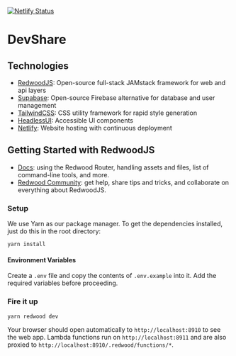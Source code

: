 [![Netlify Status](https://api.netlify.com/api/v1/badges/452c6634-d643-4dce-8725-d748a6580cd4/deploy-status)](https://app.netlify.com/sites/devshare-prod/deploys)

# DevShare

## Technologies
- [RedwoodJS](https://redwoodjs.com/): Open-source full-stack JAMstack framework for web and api layers
- [Supabase](https://supabase.io/): Open-source Firebase alternative for database and user management
- [TailwindCSS](https://tailwindcss.com/): CSS utility framework for rapid style generation
- [HeadlessUI](https://headlessui.dev/): Accessible UI components
- [Netlify](https://www.netlify.com/): Website hosting with continuous deployment

## Getting Started with RedwoodJS
- [Docs](https://redwoodjs.com/docs/introduction): using the Redwood Router, handling assets and files, list of command-line tools, and more.
- [Redwood Community](https://community.redwoodjs.com): get help, share tips and tricks, and collaborate on everything about RedwoodJS.

### Setup

We use Yarn as our package manager. To get the dependencies installed, just do this in the root directory:

```terminal
yarn install
```

#### Environment Variables

Create a `.env` file and copy the contents of `.env.example` into it. Add the required variables before proceeding.

### Fire it up

```terminal
yarn redwood dev
```

Your browser should open automatically to `http://localhost:8910` to see the web app. Lambda functions run on `http://localhost:8911` and are also proxied to `http://localhost:8910/.redwood/functions/*`. 
